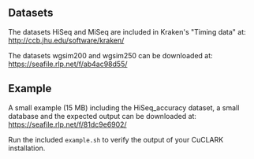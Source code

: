 Datasets
--------
The datasets HiSeq and MiSeq are included in Kraken's "Timing data" at:
http://ccb.jhu.edu/software/kraken/

The datasets wgsim200 and wgsim250 can be downloaded at:
https://seafile.rlp.net/f/ab4ac98d55/


Example 
-------
A small example (15 MB) including the HiSeq_accuracy dataset, a small database and the expected output can be downloaded at:
https://seafile.rlp.net/f/81dc9e6902/

Run the included `example.sh` to verify the output of your CuCLARK installation.
